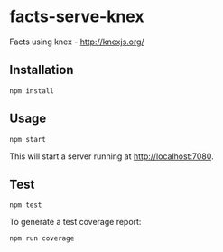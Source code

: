 # facts-serve-knex

Facts using knex - http://knexjs.org/

## Installation

```
npm install
```

## Usage

```
npm start
```

This will start a server running at [http://localhost:7080](http://localhost:7080).

## Test

```
npm test
```

To generate a test coverage report:

```
npm run coverage
```
